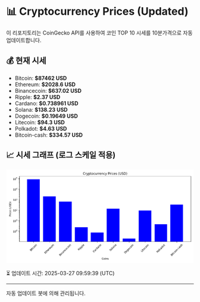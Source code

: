 
# 📊 Cryptocurrency Prices (Updated)

이 리포지토리는 CoinGecko API를 사용하여 코인 TOP 10 시세를 10분가격으로 자동 업데이트합니다.

## 💰 현재 시세
- Bitcoin: **$87462 USD**
- Ethereum: **$2028.6 USD**
- Binancecoin: **$637.02 USD**
- Ripple: **$2.37 USD**
- Cardano: **$0.738961 USD**
- Solana: **$138.23 USD**
- Dogecoin: **$0.19649 USD**
- Litecoin: **$94.3 USD**
- Polkadot: **$4.63 USD**
- Bitcoin-cash: **$334.57 USD**

## 📈 시세 그래프 (로그 스케일 적용)
![Crypto Prices](crypto_prices.png)

⏳ 업데이트 시간: 2025-03-27 09:59:39 (UTC)

---
자동 업데이트 봇에 의해 관리됩니다.
